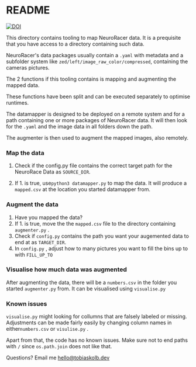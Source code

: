 
# README

[![DOI](https://zenodo.org/badge/240088009.svg)](https://zenodo.org/badge/latestdoi/240088009)

This directory contains tooling to map NeuroRacer data. It is a prequisite that you have access to a directory containing such data. 

NeuroRacer's data packages usually contain a `.yaml` with metadata and a subfolder system like `zed/left/image_raw_color/compressed`, containing the cameras pictures. 

The 2 functions if this tooling contains is mapping and augmenting the mapped data.

These functions have been split and can be executed separately to optimise runtimes.

The datamapper is designed to be deployed on a remote system and for a path containing one or more packages of NeuroRacer data. It will then look for the `.yaml` and the image data in all folders down the path.

The augmenter is then used to augment the mapped images, also remotely.


###  Map the data

1. Check if the config.py file contains the correct target path for the NeuroRace Data as `SOURCE_DIR`.

2. If 1. is true, use`python3 datamapper.py` to map the data. It will produce a `mapped.csv` at the location you started datamapper from.

   

### Augment the data

1. Have you mapped the data?
2. If 1. is true, move the the `mapped.csv` file to the directory containing `augmenter.py` . 
3. Check if `config.py` contains the path you want your augemented data to end at as `TARGET_DIR`.
4. In `config.py` , adjust how to many pictures you want to fill the bins up to with `FILL_UP_TO`



###  Visualise how much data was augmented

After augmenting the data, there will be a `numbers.csv` in the folder you started `augmenter.py` from. It can be visualised using `visualise.py`



### Known issues

`visualise.py` might looking for collumns that are falsely labeled or missing. Adjustments can be made fairly easily by changing column names in either`numbers.csv`  or `visulise.py` .

Apart from that, the code has no known issues. Make sure not to end paths with `/` since `os.path.join` does not like that. 

Questions? Email me [hello@tobiaskolb.dev](hello@tobiaskolb.dev)
